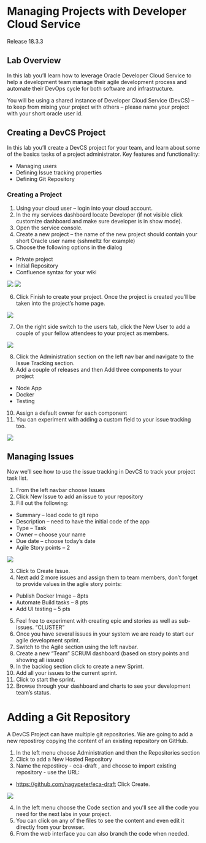 # Managing Projects with Developer Cloud Service
Release 18.3.3
 
## Lab Overview
In this lab you’ll learn how to leverage Oracle Developer Cloud Service to help  a development team manage their agile development process and automate their DevOps cycle for both software and infrastructure. 

You will be using a shared instance of Developer Cloud Service (DevCS) – to keep from mixing your project with others – please name your project with your short oracle user id.

## Creating a DevCS Project
In this lab you’ll create a DevCS project for your team, and learn about some of the basics tasks of a project administrator.
Key features and functionality:

 -	Managing users
 -	Defining Issue tracking properties
 -	Defining Git Repository


 
### Creating a Project
1.	Using your cloud user – login into your cloud account.
2.	In the my services dashboard locate Developer (if not visible click customize dashboard and make sure developer is in show mode).
3.	Open the service console.
4.	Create a new project – the name of the new project should contain your short Oracle user name (sshmeltz for example)
5.	Choose the following options in the dialog 
 - 	Private project
 -   Initial Repository
 - 	Confluence syntax for your wiki

![](/tutorials/DevcsImages/Picture1.png)
![](/tutorials/DevcsImages/Picture2.png) 

6.	Click Finish to create your project.  Once the project is created you’ll be taken into the project’s home page.
 
![](/tutorials/DevcsImages/Picture3.png)

7.	On the right side switch to the users tab, click the New User to add a couple of your fellow attendees to your project as members.  

![](/tutorials/DevcsImages/Picture4.png)

8.	Click the Administration section on the left nav bar and navigate to the Issue Tracking section.
9.	Add a couple of releases and then Add three components to your project
-	Node App
-	Docker
-	Testing
10.	Assign a default owner for each component
11.	You can experiment with adding a custom field to your issue tracking too.
 
![](/tutorials/DevcsImages/Picture5.png)



##	Managing Issues
Now we’ll see how to use the issue tracking in DevCS to track your project task list.
1.	From the left navbar choose Issues
2.	Click New Issue to add an issue to your repository
3.	Fill out the following:
-	Summary – load code to git repo
-	Description – need to have the initial code of the app
-	Type – Task
-	Owner – choose your name
-	Due date – choose today’s date
-	Agile Story points – 2

![](/tutorials/DevcsImages/Picture6.png)
 
3.	Click to Create Issue.
4.	Next add 2 more issues and assign them to team members, don’t forget to provide values in the agile story points:
- Publish Docker Image – 8pts
- Automate Build tasks – 8 pts
- Add UI testing – 5 pts
5.	Feel free to experiment with creating epic and stories as well as sub-issues. “CLUSTER”
6.	Once you have several issues in your system we are ready to start our agile development sprint.
7.	Switch to the Agile section using the left navbar.
8.	Create a new “Team” SCRUM dashboard (based on story points and showing all issues)
9.	In the backlog section click to create a new Sprint.
10.	Add all your issues to the current sprint.
11.	Click to start the sprint.
12.	Browse through your dashboard and charts to see your development team’s  status.

# Adding a Git Repository
A DevCS Project can have multiple git repositories. We are going to add a new repostiroy copying the content of an existing repository on GitHub.

1. In the left menu choose Administration and then the Repositories section
2. Click to add a New Hosted Repository
3. Name the repostiroy - eca-draft , and choose to import existing repository - use the URL: 
- https://github.com/nagypeter/eca-draft
Click Create.

![](/tutorials/DevcsImages/Picture7.png)

4. In the left menu choose the Code section and you'll see all the code you need for the next labs in your project.
5. You can click on any of the files to see the content and even edit it directly from your browser.
6. From the web interface you can also branch the code when needed.
